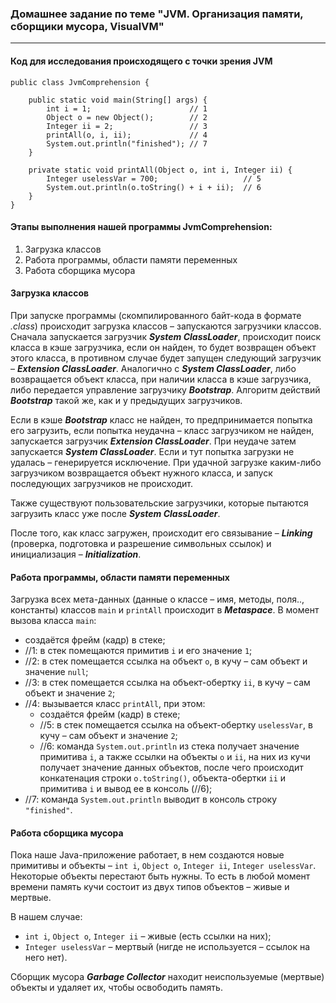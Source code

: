 ### Домашнее задание по теме "JVM. Организация памяти, сборщики мусора, VisualVM"
___
#### Код для исследования происходящего с точки зрения JVM

```{java} {
public class JvmComprehension {

    public static void main(String[] args) {
        int i = 1;                      // 1
        Object o = new Object();        // 2
        Integer ii = 2;                 // 3
        printAll(o, i, ii);             // 4
        System.out.println("finished"); // 7
    }

    private static void printAll(Object o, int i, Integer ii) {
        Integer uselessVar = 700;                   // 5
        System.out.println(o.toString() + i + ii);  // 6
    }
}
```

#### Этапы выполнения нашей программы JvmComprehension:
1. Загрузка классов
2. Работа программы, области памяти переменных
3. Работа сборщика мусора

#### Загрузка классов
При запуске программы (скомпилированного байт-кода в формате _.class_) происходит загрузка классов – запускаются загрузчики классов. Сначала запускается загрузчик ***System ClassLoader***, происходит поиск класса в кэше загрузчика, если он найден, то будет возвращен объект этого класса, в противном случае будет запущен следующий загрузчик – ***Extension ClassLoader***. Аналогично с ***System ClassLoader***, либо возвращается объект класса, при наличии класса в кэше загрузчика, либо передается управление загрузчику ***Bootstrap***. Алгоритм действий ***Bootstrap*** такой же, как и у предыдущих загрузчиков.

Если в кэше ***Bootstrap*** класс не найден, то предпринимается попытка его загрузить, если попытка неудачна – класс загрузчиком не найден, запускается загрузчик ***Extension ClassLoader***. При неудаче затем запускается ***System ClassLoader***. Если и тут попытка загрузки не удалась – генерируется исключение. При удачной загрузке каким-либо загрузчиком возвращается объект нужного класса, и запуск последующих загрузчиков не происходит.

Также существуют пользовательские загрузчики, которые пытаются загрузить класс уже после ***System ClassLoader***.

После того, как класс загружен, происходит его связывание – ***Linking*** (проверка, подготовка и разрешение символьных ссылок) и инициализация – ***Initialization***.

#### Работа программы, области памяти переменных
Загрузка всех мета-данных (данные о классе – имя, методы, поля.., константы) классов `main` и `printAll` происходит в ***Metaspace***.
В момент вызова класса `main`:
- создаётся фрейм (кадр) в стеке;
- //1: в стек помещаются примитив `i` и его значение `1`;
- //2: в стек помещается ссылка на объект `o`, в кучу – сам объект и значение `null`;
- //3: в стек помещается ссылка на объект-обертку `ii`, в кучу – сам объект и значение `2`;
- //4: вызывается класс `printAll`, при этом:
    - создаётся фрейм (кадр) в стеке;
    - //5: в стек помещается ссылка на объект-обертку `uselessVar`, в кучу – сам объект и значение `2`;
    - //6: команда `System.out.println` из стека получает значение примитива `i`, а также ссылки на объекты `o` и `ii`, на них из кучи получает значение данных объектов, после чего происходит конкатенация строки `o.toString()`, объекта-обертки `ii` и примитива `i` и вывод ее в консоль (//6);
- //7: команда `System.out.println` выводит в консоль строку `"finished"`.

#### Работа сборщика мусора
Пока наше Java-приложение работает, в нем создаются новые примитивы и объекты – `int i`, `Object o`, `Integer ii`, `Integer uselessVar`. Некоторые объекты перестают быть нужны. То есть в любой момент времени память кучи состоит из двух типов объектов – живые и мертвые.

В нашем случае:
- `int i`, `Object o`, `Integer ii` – живые (есть ссылки на них);
- `Integer uselessVar` – мертвый (нигде не используется – ссылок на него нет).

Сборщик мусора ***Garbage Collector*** находит неиспользуемые (мертвые) объекты и удаляет их, чтобы освободить память.
